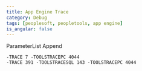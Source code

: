 ```yaml
---
title: App Engine Trace
category: Debug
tags: [peoplesoft, peopletools, app engine]
is_angular: false
--- 
```


 ParameterList Append
 
```
-TRACE 7 -TOOLSTRACEPC 4044
-TRACE 391 -TOOLSTRACESQL 143 -TOOLSTRACEPC 4044
```